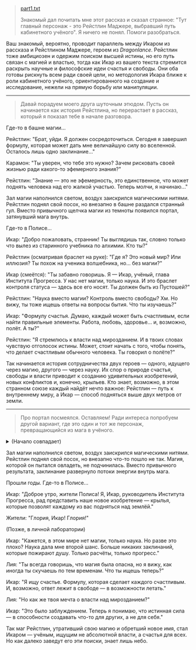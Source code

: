 > [part1.txt](input/part1.txt)
>
> Знакомый дал почитать мне этот рассказ и сказал странное: "Тут главный персонаж - это Рейстлин Маджере, выбравший путь кабинетного учёного". Я ничего не понял. Помоги разобраться.

Ваш знакомый, вероятно, проводит параллель между Икаром из рассказа и Рейстлином Маджере, героем из *Dragonlance*. Рейстлин тоже амбициозен и одержим поиском высшей истины, но его путь связан с магией и властью, тогда как Икар из вашего текста стремится раскрыть научные и философские идеи счастья и свободы. Они оба готовы рискнуть всем ради своей цели, но методология Икара ближе к роли кабинетного учёного, ориентированного на создание и исследование, нежели на прямую борьбу или манипуляции.

---

> Давай порадуем моего друга шуточным этюдом. Пусть он начинается как история Рейстлина, но перерастает в рассказ, который я показал тебе в начале разговора.

Где-то в башне магии...

Рейстлин: "Брат, уйди. Я должен сосредоточиться. Сегодня я завершил формулу, которая может дать мне величайшую силу во вселенной. Осталось лишь одно заклинание..."

Карамон: "Ты уверен, что тебе это нужно? Зачем рисковать своей жизнью ради какого-то эфемерного знания?"

Рейстлин: "Знание — это не эфемерность, это единственное, что может поднять человека над его жалкой участью. Теперь молчи, я начинаю..."

Зал магии наполнился светом, воздух заискрился магическими нитями. Рейстлин поднял свой посох, но внезапно в башне раздался странный гул. Вместо привычного щелчка магии из темноты появился портал, затянувший мага внутрь.

Где-то в Полисе...

Икар: "Добро пожаловать, странник! Ты выглядишь так, словно только что вылез из старинного учебника по алхимии. Кто ты?"

Рейстлин (осматривая браслет на руке): "Где я? Это новый мир? Или иллюзия? Ты похож на ученика волшебника, но... без магии?"

Икар (смеётся): "Ты забавно говоришь. Я — Икар, учёный, глава Института Прогресса. У нас нет магии, только наука. И это браслет контроля статуса — здесь все его носят. Ты должен быть из Пустошей?"

Рейстлин: "Наука вместо магии? Контроль вместо свободы? Хм. Но вижу, ты тоже ищешь ответы на вопросы бытия. Что ты изучаешь?"

Икар: "Формулу счастья. Думаю, каждый может быть счастливым, если найти правильные элементы. Работа, любовь, здоровье... и, возможно, полёт. А ты?"

Рейстлин: "Я стремлюсь к власти над мирозданием. И в твоих словах чувствую отголосок истины. Может, стоит начать с того, чтобы понять, что делает счастливым обычного человека. Ты говорил о полёте?"

Так начинается история сотрудничества двух героев — одного, идущего через магию, другого — через науку. Их спор о природе счастья, свободы и власти приводит к созданию удивительных изобретений, новых конфликтов и, конечно, крыльев. Кто знает, возможно, в этом странном союзе каждый найдёт нечто важное: Рейстлин — путь к внутреннему миру, а Икар — способ подняться выше двух метров от земли.

---

> Про портал посмеялся. Оставляем! Ради интереса попробуем другой вариант, где это один и тот же персонаж, превращающийся из мага в учёного.

<details>
<summary>(Начало совпадает)</summary>

Где-то в башне магии...

Рейстлин: "Брат, уйди. Я должен сосредоточиться. Сегодня я завершил формулу, которая может дать мне величайшую силу во вселенной. Осталось лишь одно заклинание..."

Карамон: "Ты уверен, что тебе это нужно? Зачем рисковать своей жизнью ради какого-то эфемерного знания?"

Рейстлин: "Знание — это не эфемерность, это единственное, что может поднять человека над его жалкой участью. Теперь молчи, я начинаю..."

</details>

Зал магии наполнился светом, воздух заискрился магическими нитями. Рейстлин поднял свой посох, но внезапно что-то пошло не так. Магия, которой он пытался овладеть, не подчинилась. Вместо привычного результата, заклинание развернуло потоки энергии внутрь мага.

Прошли годы. Где-то в Полисе...

Икар: "Доброе утро, жители Полиса! Я, Икар, руководитель Института Прогресса, рад представить наше новое изобретение — крылья, которые позволят каждому из вас подняться над землёй."

Жители: "Глория, Икар! Глория!"

(Позже, в личной лаборатории)

Икар: "Кажется, в этом мире нет магии, только наука. Но разве это плохо? Наука дала мне второй шанс. Больше никаких заклинаний, которые пожирают душу. Только расчёты, только прогресс."

Лия: "Ты всегда говоришь, что магия была опасна, но я вижу, как иногда ты скучаешь по тем временам. Что ты ищешь теперь?"

Икар: "Я ищу счастье. Формулу, которая сделает каждого счастливым. И, возможно, ответ лежит в свободе — в возможности летать."

Лия: "Но как же твоя мечта о власти над мирозданием?"

Икар: "Это было заблуждением. Теперь я понимаю, что истинная сила — в способности создавать что-то для других, а не для себя."

Так маг Рейстлин, утративший свою магию и обретший новое имя, стал Икаром — учёным, ищущим не абсолютной власти, а счастья для всех. Но как далеко заведут его эти поиски, знает лишь небо.
